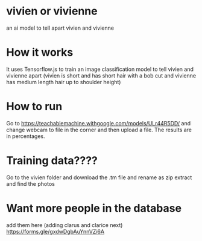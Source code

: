 # vivien or vivienne
an ai model to tell apart vivien and vivienne
# How it works
It uses Tensorflow.js to train an image classification model to tell vivien and vivienne apart
(vivien is short and has short hair with a bob cut and vivienne has medium length hair up to shoulder height)
# How to run
Go to https://teachablemachine.withgoogle.com/models/ULr44R5DD/ and change webcam to file in the corner
and then upload a file. The results are in percentages.
# Training data????
Go to the vivien folder and download the .tm file and rename as zip
extract and find the photos 
# Want more people in the database
add them here (adding clarus and clarice next)
https://forms.gle/gxdwDgbAuYnnVZi6A
